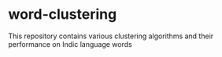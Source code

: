 # word-clustering
This repository contains various clustering algorithms and their performance on Indic language  words
